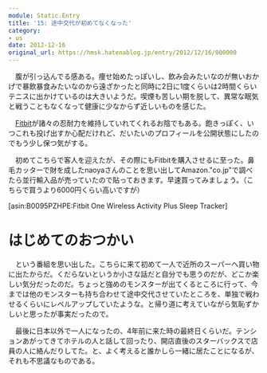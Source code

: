 ```yaml
---
module: Static.Entry
title: '15: 途中交代が初めてなくなった'
category:
- us
date: 2012-12-16
original_url: https://hmsk.hatenablog.jp/entry/2012/12/16/000000
---
```


　腹が引っ込んでる感ある。痩せ始めたっぽいし、飲み会みたいなのが無いおかげで暴飲暴食みたいなのから遠ざかったと同時に2日に1度くらいは2時間くらいテニスに出かけているのは大きいようだ。喫煙も苦しい期を脱して、異常な眠気と戦うこともなくなって健康に少なからず近しいものを感じた。

　[Fitbit](http://www.fitbit.com/user/243MYQ)が諸々の忍耐力を維持していれてくれるお陰でもある。飽きっぽく、いつこれも投げ出すか心配だけれど、だいたいのプロフィールを公開状態にしたのでもう少し保つ気がする。

　初めてこちらで客人を迎えたが、その際にもFitbitを購入させるに至った。鼻毛カッターで財を成したnaoyaさんのことを思い出してAmazon."co.jp"で調べたら並行輸入品が売っていたので貼っておきます。早速買ってみましょう。（こちらで買うより6000円くらい高いですが）

[asin:B0095PZHPE:Fitbit One Wireless Activity Plus Sleep Tracker]

# はじめてのおつかい
　という番組を思い出した。こちらに来て初めて一人で近所のスーパーへ買い物に出たからだ。くだらないというか小さな話だと自分でも思うのだが、どこか楽しい気分だったのだ。ちょっと強めのモンスターが出てくるところに行って、今までは他のモンスターも持ち合わせて途中交代させていたところを、単独で戦わせるくらいにレベルアップしていたような。と帰り道に考えていながら気恥ずかしいと思ったが事実だったので。

　最後に日本以外で一人になったの、4年前に来た時の最終日くらいだ。テンションあがってきてホテルの人と話して回ったり、開店直後のスターバックスで店員の人に絡んだりしてた。と、よく考えると誰かしら一緒に居たことになるが、それも不思議なものである。

